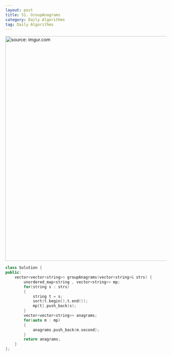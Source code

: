 ```yaml
---
layout: post
title: 51. GroupAnagrams
category: Daily Algorithms
tag: Daily Algorithms
---
```


<a href="https://postimg.cc/dh96XVxh"><img src="https://i.postimg.cc/MpCLnc0m/Capture.jpg" width="700px" title="source: imgur.com" /><a>

```c++
class Solution {
public:
    vector<vector<string>> groupAnagrams(vector<string>& strs) {
        unordered_map<string , vector<string>> mp;
        for(string s : strs)
        {
            string t = s;
            sort(t.begin(),t.end());
            mp[t].push_back(s);
        }
        vector<vector<string>> anagrams;
        for(auto m : mp)
        {
            anagrams.push_back(m.second);
        }
        return anagrams;
    }
};
```
